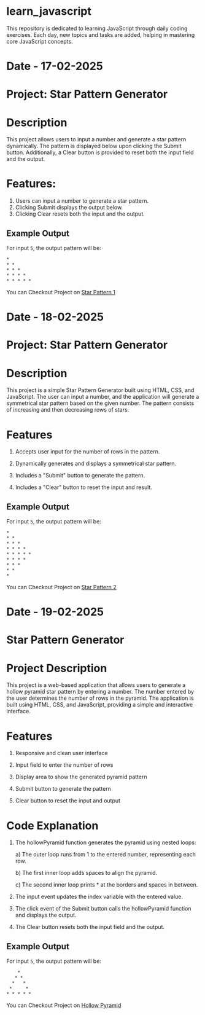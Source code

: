 # learn_javascript
 
This repository is dedicated to learning JavaScript through daily coding exercises. Each day, new topics and tasks are added, helping in mastering core JavaScript concepts.

# Date - 17-02-2025

# Project: Star Pattern Generator 
# Description

This project allows users to input a number and generate a star pattern dynamically. The pattern is displayed below upon clicking the Submit button. Additionally, a Clear button is provided to reset both the input field and the output.

# Features:
1. Users can input a number to generate a star pattern.
2. Clicking Submit displays the output below.
3. Clicking Clear resets both the input and the output.



## Example Output

For input `5`, the output pattern will be:
```
*
* *
* * *
* * * *
* * * * *
```


You can Checkout Project on [Star Pattern 1](https://learn-javascript-chi.vercel.app/17-02-2025/starPattern/starPattern.html)



# Date - 18-02-2025

# Project: Star Pattern Generator
# Description

This project is a simple Star Pattern Generator built using HTML, CSS, and JavaScript. The user can input a number, and the application will generate a symmetrical star pattern based on the given number. The pattern consists of increasing and then decreasing rows of stars.

# Features

1. Accepts user input for the number of rows in the pattern.

2. Dynamically generates and displays a symmetrical star pattern.

3. Includes a "Submit" button to generate the pattern.

4. Includes a "Clear" button to reset the input and result.


## Example Output

For input `5`, the output pattern will be:

```
*
* *
* * *
* * * *
* * * * *
* * * *
* * *
* *
*
```

You can Checkout Project on [Star Pattern 2](https://learn-javascript-chi.vercel.app/18-02-2025/starPattern2/starPattern2.html)


# Date - 19-02-2025

# Star Pattern Generator
# Project Description

This project is a web-based application that allows users to generate a hollow pyramid star pattern by entering a number. The number entered by the user determines the number of rows in the pyramid. The application is built using HTML, CSS, and JavaScript, providing a simple and interactive interface.

# Features

1. Responsive and clean user interface

2. Input field to enter the number of rows

3. Display area to show the generated pyramid pattern

4. Submit button to generate the pattern

5. Clear button to reset the input and output


# Code Explanation

1. The hollowPyramid function generates the pyramid using nested loops:

    a) The outer loop runs from 1 to the entered number, representing each row.

    b) The first inner loop adds spaces to align the pyramid.

    c) The second inner loop prints * at the borders and spaces in between. 

2. The input event updates the index variable with the entered value.

3. The click event of the Submit button calls the hollowPyramid function and displays the output.

4. The Clear button resets both the input field and the output.



## Example Output

For input `5`, the output pattern will be:

```
    * 
   * * 
  *   * 
 *     * 
* * * * * 
```

You can Checkout Project on [Hollow Pyramid](https://learn-javascript-chi.vercel.app/18-02-2025/starPattern2/starPattern2.html)